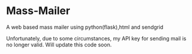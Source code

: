 # Mass-Mailer
A web based mass mailer using python(flask),html and sendgrid


Unfortunately, due to some circumstances, my API key for sending mail is no longer valid. Will update this code soon.
